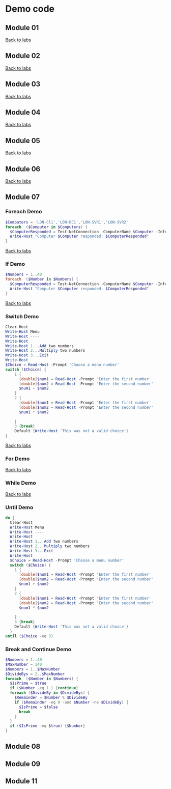 # Demo code

## Module 01

[Back to labs](https://github.com/brentd09/AZ040Labs/blob/main/README.md#powershell-labs)
## Module 02

[Back to labs](https://github.com/brentd09/AZ040Labs/blob/main/README.md#powershell-labs)
## Module 03

[Back to labs](https://github.com/brentd09/AZ040Labs/blob/main/README.md#powershell-labs)
## Module 04

[Back to labs](https://github.com/brentd09/AZ040Labs/blob/main/README.md#powershell-labs)
## Module 05

[Back to labs](https://github.com/brentd09/AZ040Labs/blob/main/README.md#powershell-labs)
## Module 06

[Back to labs](https://github.com/brentd09/AZ040Labs/blob/main/README.md#powershell-labs)
## Module 07

### Foreach Demo

```PowerShell
$Computers = 'LON-Cl1','LON-DC1','LON-SVR1','LON-SVR2'
foreach  ($Computer in $Computers) {
  $ComputerResponded = Test-NetConnection -ComputerName $Computer -InformationLevel Quiet -WarningAction SilentlyContinue
  Write-Host "Computer $Computer responded: $ComputerResponded" 
}
```
[Back to labs](https://github.com/brentd09/AZ040Labs/blob/main/README.md#powershell-labs)

### If Demo

```PowerShell
$Numbers = 1..40
foreach  ($Number in $Numbers) {
  $ComputerResponded = Test-NetConnection -ComputerName $Computer -InformationLevel Quiet -WarningAction SilentlyContinue
  Write-Host "Computer $Computer responded: $ComputerResponded" 
}
```

[Back to labs](https://github.com/brentd09/AZ040Labs/blob/main/README.md#powershell-labs)
### Switch Demo

```PowerShell
Clear-Host
Write-Host Menu
Write-Host ----
Write-Host 
Write-Host 1...Add two numbers 
Write-Host 2...Multiply two numbers
Write-Host 3...Exit
Write-Host 
$Choice = Read-Host -Prompt 'Choose a menu number'
switch ($Choice) {
    1 {
      [double]$num1 = Read-Host -Prompt 'Enter the first number'
      [double]$num2 = Read-Host -Prompt 'Enter the second number'
      $num1 + $num2 
    }
    2 {
      [double]$num1 = Read-Host -Prompt 'Enter the first number'
      [double]$num2 = Read-Host -Prompt 'Enter the second number'
      $num1 * $num2 
    
    }
    3 {break}
    Default {Write-Host 'This was not a valid choice'}
}
```
[Back to labs](https://github.com/brentd09/AZ040Labs/blob/main/README.md#powershell-labs)
### For Demo

[Back to labs](https://github.com/brentd09/AZ040Labs/blob/main/README.md#powershell-labs)
### While Demo

[Back to labs](https://github.com/brentd09/AZ040Labs/blob/main/README.md#powershell-labs)
### Until Demo

```PowerShell
do {
  Clear-Host
  Write-Host Menu
  Write-Host ----
  Write-Host 
  Write-Host 1...Add two numbers 
  Write-Host 2...Multiply two numbers
  Write-Host 3...Exit
  Write-Host 
  $Choice = Read-Host -Prompt 'Choose a menu number'
  switch ($Choice) {
    1 {
      [double]$num1 = Read-Host -Prompt 'Enter the first number'
      [double]$num2 = Read-Host -Prompt 'Enter the second number'
      $num1 + $num2 
    }
    2 {
      [double]$num1 = Read-Host -Prompt 'Enter the first number'
      [double]$num2 = Read-Host -Prompt 'Enter the second number'
      $num1 * $num2 
    
    }
    3 {break}
    Default {Write-Host 'This was not a valid choice'}
  }
until ($Choice -eq 3)  
```


### Break and Continue Demo

```PowerShell
$Numbers = 1..40
$MaxNumber = 140
$Numbers = 1..$MaxNumber
$DivideBys = 2..$MaxNumber
foreach  ($Number in $Numbers) {
  $IsPrime = $true
  if ($Number -eq 1 ) {continue}
  foreach ($DivideBy in $DivideBys) {
    $Remainder = $Number % $DivideBy
    if ($Remainder -eq 0 -and $Number -ne $DivideBy) {
      $IsPrime = $false
      break
    }
  }
  if ($IsPrime -eq $true) {$Number}
}
```
## Module 08

## Module 09

## Module 11
